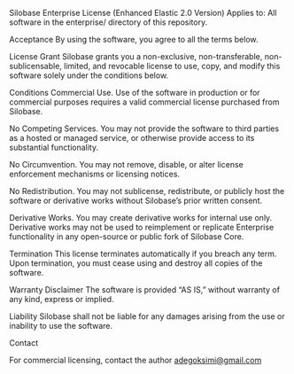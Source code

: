Silobase Enterprise License (Enhanced Elastic 2.0 Version)
Applies to: All software in the enterprise/ directory of this repository.

Acceptance
By using the software, you agree to all the terms below.

License Grant
Silobase grants you a non-exclusive, non-transferable, non-sublicensable, limited, and revocable license to use, copy, and modify this software solely under the conditions below.

Conditions
Commercial Use.
Use of the software in production or for commercial purposes requires a valid commercial license purchased from Silobase.

No Competing Services.
You may not provide the software to third parties as a hosted or managed service, or otherwise provide access to its substantial functionality.

No Circumvention.
You may not remove, disable, or alter license enforcement mechanisms or licensing notices.

No Redistribution.
You may not sublicense, redistribute, or publicly host the software or derivative works without Silobase’s prior written consent.

Derivative Works.
You may create derivative works for internal use only.
Derivative works may not be used to reimplement or replicate Enterprise functionality in any open-source or public fork of Silobase Core.

Termination
This license terminates automatically if you breach any term.
Upon termination, you must cease using and destroy all copies of the software.

Warranty Disclaimer
The software is provided “AS IS,” without warranty of any kind, express or implied.

Liability
Silobase shall not be liable for any damages arising from the use or inability to use the software.

Contact

For commercial licensing, contact the author adegoksimi@gmail.com